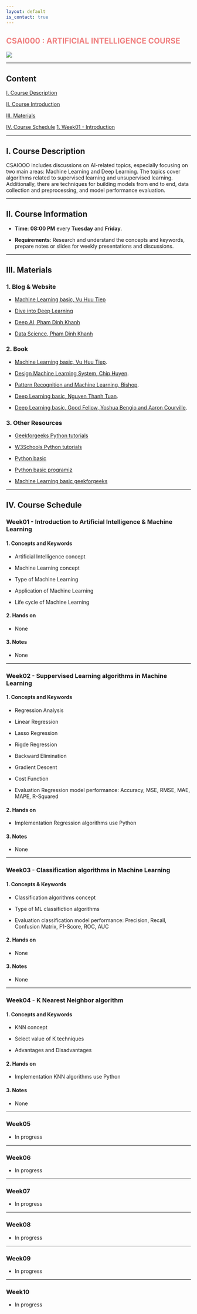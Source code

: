 ```yaml
---
layout: default
is_contact: true
---
```


<h2 class="fa-solid fa-award" style="color: #F08080;"> CSAI000 : ARTIFICIAL INTELLIGENCE COURSE </h2>

<img class="profile-picture" src="images/avatar.jpg">

---

## Content

 [I. Course Description](#part1)

 [II. Course Introduction](#part2)

 [III. Materials](#part3)

 [IV. Course Schedule](#part4)
    [1. Week01 - Introduction](#week01---introduction-to-artificial-intelligence--machine-learning)
    

---
<a id="part1"></a>

## I. Course Description

CSAIOOO includes discussions on AI-related topics, especially focusing on two main areas: Machine Learning and Deep Learning. The topics cover algorithms related to supervised learning and unsupervised learning. Additionally, there are techniques for building models from end to end, data collection and preprocessing, and model performance evaluation.

---
<a id="part2"></a>

## II. Course Information

* **Time**: **08:00 PM** every **Tuesday** and **Friday**.

* **Requirements**: Research and understand the concepts and     keywords, prepare notes or slides for weekly presentations and discussions.

---
<a id="part3"></a>

## III. Materials

### 1. Blog & Website

* [Machine Learning basic, Vu Huu Tiep](https://machinelearningcoban.com/tabml_book/intro.html)

* [Dive into Deep Learning](https://d2l.aivivn.com/)

* [Deep AI, Pham Dinh Khanh](https://phamdinhkhanh.github.io/deepai-book/ch_intro/main_contents.html)

* [Data Science, Pham Dinh Khanh](https://phamdinhkhanh.github.io/content)

### 2. Book

* [Machine Learning basic, Vu Huu Tiep](https://drive.google.com/file/d/1QUGAEW4nHivTr1ucW7JklayThV2JdOYk/view?usp=sharing).

* [Design Machine Learning System, Chip Huyen](https://drive.google.com/file/d/1j0qaLTGOhLDFjOPO-xMnsSQfaHaPvH-O/view?usp=sharing).

* [Pattern Recognition and Machine Learning, Bishop](https://drive.google.com/file/d/1x_gEQ0_Y3iVS8mYFBMAMJqHBUWqTSdVB/view?usp=sharing).

* [Deep Learning basic, Nguyen Thanh Tuan](https://drive.google.com/file/d/1ZpJnz21qVZmOThS1OwFzir5saOBpiwS3/view?usp=sharing).

* [Deep Learning basic, Good Fellow, Yoshua Bengio and Aaron Courville](https://drive.google.com/file/d/1gWgcS8LujPjrI7Wbcxi3H3hdm93Fx4xI/view?usp=sharing).

### 3. Other Resources

* [Geekforgeeks Python tutorials](https://www.geeksforgeeks.org/python-programming-language-tutorial/?ref=lbp)

* [W3Schools Python tutorials](https://www.w3schools.com/python/)

* [Python basic](https://learnpython.org/)

* [Python basic programiz](https://www.programiz.com/python-programming)

* [Machine Learning basic geekforgeeks](https://www.geeksforgeeks.org/machine-learning/?ref=outind)

---
<a id="part4">

## IV. Course Schedule                       

### Week01 - Introduction to Artificial Intelligence & Machine Learning

#### 1. Concepts and Keywords

* Artificial Intelligence concept

* Machine Learning concept

* Type of Machine Learning

* Application of Machine Learning

* Life cycle of Machine Learning

#### 2. Hands on

* None

#### 3. Notes

* None

---
### Week02 - Suppervised Learning algorithms in Machine Learning

#### 1. Concepts and Keywords

* Regression Analysis

* Linear Regression

* Lasso Regression

* Rigde Regression

* Backward Elimination

* Gradient Descent

* Cost Function

* Evaluation Regression model performance: Accuracy, MSE, RMSE, MAE, MAPE, R-Squared

#### 2. Hands on

* Implementation Regression algorithms use Python

#### 3. Notes

* None

---
### Week03 - Classification algorithms in Machine Learning

#### 1. Concepts & Keywords

* Classification algorithms concept

* Type of ML classifiction algorithms

* Evaluation classification model performance: Precision, Recall, Confusion Matrix, F1-Score, ROC, AUC

#### 2. Hands on

* None

#### 3. Notes

* None

---
### Week04 - K Nearest Neighbor algorithm

#### 1. Concepts and Keywords

* KNN concept

* Select value of K techniques

* Advantages and Disadvantages

#### 2. Hands on

* Implementation KNN algorithms use Python

#### 3. Notes

* None

----
### Week05

* In progress

---
### Week06

* In progress

---
### Week07

* In progress

---
### Week08

* In progress

---
### Week09

* In progress

---
### Week10

* In progress

